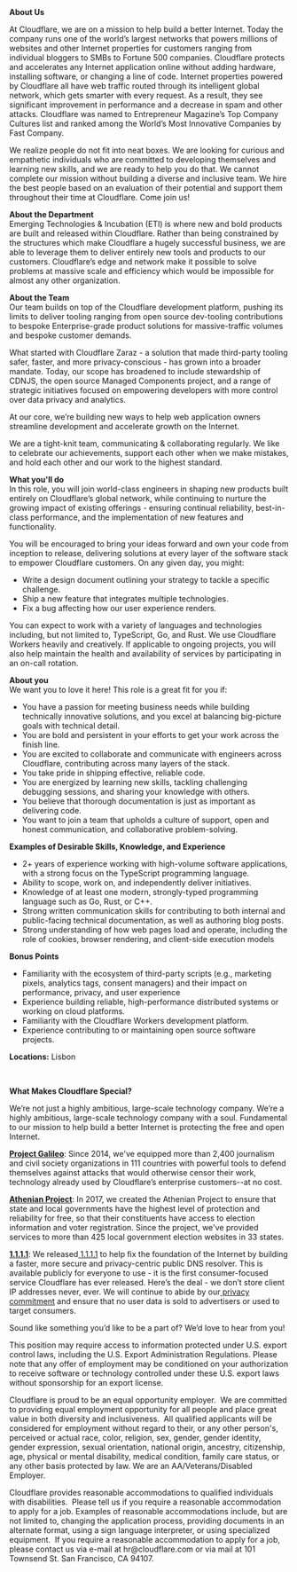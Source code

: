 <div class="content-intro">
	<div><strong>About Us</strong></div>
	<div>
		<p>At Cloudflare, we are on a mission to help build a better Internet. Today the company runs one of the world’s largest networks that powers millions of websites and other Internet properties for customers ranging from individual bloggers to SMBs to Fortune 500 companies. Cloudflare protects and accelerates any Internet application online without adding hardware, installing software, or changing a line of code. Internet properties powered by Cloudflare all have web traffic routed through its intelligent global network, which gets smarter with every request. As a result, they see significant improvement in performance and a decrease in spam and other attacks. Cloudflare was named to Entrepreneur Magazine’s Top Company Cultures list and ranked among the World’s Most Innovative Companies by Fast Company.&nbsp;</p>
		<p><span style="font-weight: 400;">We realize people do not fit into neat boxes. We are looking for curious and empathetic individuals who are committed to developing themselves and learning new skills, and we are ready to help you do that. We cannot complete our mission without building a diverse and inclusive team. We hire the best people based on an evaluation of their potential and support them throughout their time at Cloudflare. Come join us!&nbsp;</span></p>
	</div>
</div>
<p><strong>About the Department</strong><strong><br></strong>Emerging Technologies &amp; Incubation (ETI) is where new and bold products are built and released within Cloudflare. Rather than being constrained by the structures which make Cloudflare a hugely successful business, we are able to leverage them to deliver entirely new tools and products to our customers. Cloudflare’s edge and network make it possible to solve problems at massive scale and efficiency which would be impossible for almost any other organization.</p>
<p><strong>About the Team</strong><strong><br></strong>Our team builds on top of the Cloudflare development platform, pushing its limits to deliver tooling ranging from open source dev-tooling contributions to bespoke Enterprise-grade product solutions for massive-traffic volumes and bespoke customer demands.&nbsp;</p>
<p>What started with Cloudflare Zaraz - a solution that made third-party tooling safer, faster, and more privacy-conscious - has grown into a broader mandate. Today, our scope has broadened to include stewardship of CDNJS, the open source Managed Components project, and a range of strategic initiatives focused on empowering developers with more control over data privacy and analytics.</p>
<p>At our core, we’re building new ways to help web application owners streamline development and accelerate growth on the Internet.</p>
<p>We are a tight-knit team, communicating &amp; collaborating regularly. We like to celebrate our achievements, support each other when we make mistakes, and hold each other and our work to the highest standard.</p>
<p><strong>What you'll do</strong><strong><br></strong>In this role, you will join world-class engineers in shaping new products built entirely on Cloudflare’s global network, while continuing to nurture the growing impact of existing offerings - ensuring continual reliability, best-in-class performance, and the implementation of new features and functionality.</p>
<p>You will be encouraged to bring your ideas forward and own your code from inception to release, delivering solutions at every layer of the software stack to empower Cloudflare customers. On any given day, you might:</p>
<ul>
	<li>Write a design document outlining your strategy to tackle a specific challenge.</li>
	<li>Ship a new feature that integrates multiple technologies.</li>
	<li>Fix a bug affecting how our user experience renders.</li>
</ul>
<p>You can expect to work with a variety of languages and technologies including, but not limited to, TypeScript, Go, and Rust. We use Cloudflare Workers heavily and creatively. If applicable to ongoing projects, you will also help maintain the health and availability of services by participating in an on-call rotation.</p>
<p><strong>About you</strong><strong><br></strong>We want you to love it here! This role is a great fit for you if:</p>
<ul>
	<li>You have a passion for meeting business needs while building technically innovative solutions, and you excel at balancing big-picture goals with technical detail.</li>
	<li>You are bold and persistent in your efforts to get your work across the finish line.</li>
	<li>You are excited to collaborate and communicate with engineers across Cloudflare, contributing across many layers of the stack.</li>
	<li>You take pride in shipping effective, reliable code.</li>
	<li>You are energized by learning new skills, tackling challenging debugging sessions, and sharing your knowledge with others.</li>
	<li>You believe that thorough documentation is just as important as delivering code.</li>
	<li>You want to join a team that upholds a culture of support, open and honest communication, and collaborative problem-solving.</li>
</ul>
<p><strong>Examples of Desirable Skills, Knowledge, and Experience</strong></p>
<ul>
	<li>2+ years of experience working with high-volume software applications, with a strong focus on the TypeScript programming language.</li>
	<li>Ability to scope, work on, and independently deliver initiatives.</li>
	<li>Knowledge of at least one modern, strongly-typed programming language such as Go, Rust, or C++.</li>
	<li>Strong written communication skills for contributing to both internal and public-facing technical documentation, as well as authoring blog posts.</li>
	<li>Strong understanding of how web pages load and operate, including the role of cookies, browser rendering, and client-side execution models</li>
</ul>
<p><strong>Bonus Points</strong></p>
<ul>
	<li>Familiarity with the ecosystem of third-party scripts (e.g., marketing pixels, analytics tags, consent managers) and their impact on performance, privacy, and user experience</li>
	<li>Experience building reliable, high-performance distributed systems or working on cloud platforms.</li>
	<li>Familiarity with the Cloudflare Workers development platform.</li>
	<li>Experience contributing to or maintaining open source software projects.</li>
</ul>
<p><strong>Locations:</strong> Lisbon</p>
<p>&nbsp;</p>
<div class="content-conclusion">
	<p><strong>What Makes Cloudflare Special?</strong></p>
	<p><span style="font-weight: 400;">We’re not just a highly ambitious, large-scale technology company. We’re a highly ambitious, large-scale technology company with a soul. Fundamental to our mission to help build a better Internet is protecting the free and open Internet.</span></p>
	<p><a href="https://blog.cloudflare.com/protecting-free-expression-online/"><strong>Project Galileo</strong></a><span style="font-weight: 400;">: Since 2014, we've equipped more than 2,400 journalism and civil society organizations in 111 countries with powerful tools to defend themselves against attacks that would otherwise censor their work, technology already used by Cloudflare’s enterprise customers--at no cost.</span></p>
	<p><strong><a href="https://www.cloudflare.com/athenian/">Athenian Project</a></strong><span style="font-weight: 400;">: In 2017, we created the Athenian Project to ensure that state and local governments have the highest level of protection and reliability for free, so that their constituents have access to election information and voter registration. Since the project, we've provided services to more than 425 local government election websites in 33 states.</span></p>
	<p><a href="https://1.1.1.1/"><strong>1.1.1.1</strong></a><span style="font-weight: 400;">: We released</span><a href="https://1.1.1.1/"> <span style="font-weight: 400;">1.1.1.1</span></a><span style="font-weight: 400;"> to help fix the foundation of the Internet by building a faster, more secure and privacy-centric public DNS resolver. This is available publicly for everyone to use - it is the first consumer-focused service Cloudflare has ever released. Here’s the deal - we don’t store client IP addresses never, ever. We will continue to abide by our</span><a href="https://developers.cloudflare.com/1.1.1.1/privacy/public-dns-resolver"> privacy commitment</a><span style="font-weight: 400;"> and ensure that no user data is sold to advertisers or used to target consumers.</span></p>
	<p><span style="font-weight: 400;">Sound like something you’d like to be a part of? We’d love to hear from you!</span></p>
	<p><span style="font-weight: 400;">This position may require access to information protected under U.S. export control laws, including the U.S. Export Administration Regulations. Please note that any offer of employment may be conditioned on your authorization to receive software or technology controlled under these U.S. export laws without sponsorship for an export license.</span></p>
	<p><span style="font-weight: 400;">Cloudflare is proud to be an equal opportunity employer. &nbsp;We are committed to providing equal employment opportunity for all people and place great value in both diversity and inclusiveness. &nbsp;All qualified applicants will be considered for employment without regard to their, or any other person's, perceived or actual</span> <span style="font-weight: 400;">race, color, religion, sex, gender, gender identity, gender expression, sexual orientation, national origin, ancestry, citizenship, age, physical or mental disability, medical condition, family care status, or any other basis protected by law. </span><span style="font-weight: 400;">We are an AA/Veterans/Disabled Employer.</span></p>
	<p><span style="font-weight: 400;">Cloudflare provides reasonable accommodations to qualified individuals with disabilities. &nbsp;Please tell us if you require a reasonable accommodation to apply for a job. Examples of reasonable accommodations include, but are not limited to, changing the application process, providing documents in an alternate format, using a sign language interpreter, or using specialized equipment. &nbsp;If you require a reasonable accommodation to apply for a job, please contact us via e-mail at </span><span style="font-weight: 400;">hr@cloudflare.com</span><span style="font-weight: 400;"> or via mail at 101 Townsend St. San Francisco, CA 94107.</span></p>
</div>